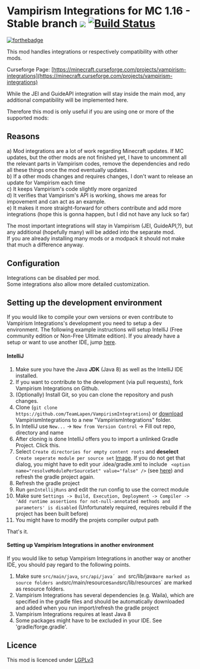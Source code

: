 Vampirism Integrations for MC 1.16 - Stable branch [![](http://cf.way2muchnoise.eu/versions/For%20MC_vampirism-integrations_all.svg)](https://minecraft.curseforge.com/projects/vampirism-integrations) [![Build Status](https://travis-ci.org/TeamLapen/VampirismIntegrations.svg?branch=1.12)](https://travis-ci.org/TeamLapen/VampirismIntegrations) 
============================================
[![forthebadge](https://forthebadge.com/images/badges/built-by-developers.svg)](https://maxanier.de) 

This mod handles integrations or respectively compatibility with other mods.

Curseforge Page: [https://minecraft.curseforge.com/projects/vampirism-integrations](https://minecraft.curseforge.com/projects/vampirism-integrations)  

While the JEI and GuideAPI integration will stay inside the main mod, any additional compatibility will be implemented here.

Therefore this mod is only useful if you are using one or more of the supported mods:

## Reasons
a) Mod integrations are a lot of work regarding Minecraft updates. If MC updates, but the other mods are not finished yet, I have to uncomment all the relevant parts in Vampirism codes, remove the dependencies and redo all these things once the mod eventually updates.  
b) If a other mods changes and requires changes, I don't want to release an update for Vampirism each time  
c) It keeps Vampirism's code slightly more organized  
d) It verifies that Vampirism's API is working, shows me areas for impovement and can act as an example.  
e) It makes it more straight-forward for others contribute and add more integrations (hope this is gonna happen, but I did not have any luck so far)  
  
The most important integrations will stay in Vampirism (JEI, GuideAPI,?), but any additional (hopefully many) will be added into the separate mod.  
If you are already installing many mods or a modpack it should not make that much a difference anyway.

## Configuration
Integrations can be disabled per mod.  
Some integrations also allow more detailed customization.


## Setting up the development environment
If you would like to compile your own versions or even contribute to Vampirism Integrations's development you need to setup a dev environment.
The following example instructions will setup IntelliJ (Free community edition or Non-Free Ultimate edition). If you already have a setup or want to use another IDE, jump [here](#setting-up-vampirism-integrations-in-another-environment).

#### IntelliJ
1. Make sure you have the Java **JDK** (Java 8) as well as the IntelliJ IDE installed.
2. If you want to contribute to the development (via pull requests), fork Vampirism Integrations on Github.
3. (Optionally) Install Git, so you can clone the repository and push changes.
4. Clone (`git clone https://github.com/TeamLapen/VampirismIntegrations`) or [download](https://github.com/TeamLapen/VampirismIntegrations/archive/master.zip) VampirismIntegrations to a new "VampirismIntegrations" folder.
5. In IntelliJ use `New...` -> `New from Version Control` -> Fill out repo, directory and name
6. After cloning is done IntelliJ offers you to import a unlinked Gradle Project. Click this.
7. Select `Create directories for empty content roots` and __deselect__ `Create seperate module per source set` [Image](https://picload.org/image/ripradpa/importprojectfromgradle_001.png). If you do not get that dialog, you might have to edit your .idea/gradle.xml to include ` <option name="resolveModulePerSourceSet" value="false" />` (see [here](https://gist.github.com/maxanier/142b27c7800f9512cc4ef3d4e10b9bfd)) and refresh the gradle project again.  
8. Refresh the gradle project  
9. Run `genIntellijRuns` and edit the run config to use the correct module
10. Make sure `Settings -> Build, Execution, Deployment -> Compiler -> 'Add runtime assertions for not-null-annotated methods and parameters' is disabled` (Unfortunately required, requires rebuild if the project has been built before)
11. You might have to modify the projets compiler output path  


That's it.

#### Setting up Vampirism Integrations in another environment
If you would like to setup Vampirism Integrations in another way or another IDE, you should pay regard to the following points.  
1. Make sure `src/main/java`, `src/api/java´ and `src/lib/java` are marked as source folders and `src/main/resources` and `src/lib/resources` are marked as resource folders.  
2. Vampirism Integrations has several dependencies (e.g. Waila), which are specified in the gradle files and should be automatically downloaded and added when you run import/refresh the gradle project  
3. Vampirism Integrations requires at least Java 8 
4. Some packages might have to be excluded in your IDE. See 'gradle/forge.gradle'.


## Licence
This mod is licenced under [LGPLv3](https://raw.githubusercontent.com/TeamLapen/VampirismIntegrations/master/LICENCE)